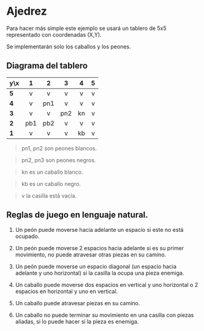 # Ajedrez



Para hacer más simple este ejemplo se usará un tablero de 5x5 representado con coordenadas (X,Y).

Se implementarán solo los caballos y los peones.

## Diagrama del tablero


y\x  | 1  |  2  |  3  |  4  |  5  
:--|:---:|:---:|:---:|:---:|:---:
**5**  | v | v | v | v | v 
**4**  | v | pn1 | v | v | v 
**3**  | v | v | pn2 | kn | v 
**2**  | pb1 | pb2 | v | v | v 
**1**  | v | v | v | kb | v |



> pn1, pn2 son peones blancos.

> pn2, pn3 son peones negros.

> kn es un caballo blanco.

> kb es un caballo negro.

> v la casilla está vacía.



## Reglas de juego en lenguaje natural.

1. Un peón puede moverse hacia adelante un espacio si este no está ocupado.

2. Un peón puede moverse 2 espacios hacia adelante si es su primer movimiento, no puede atravesar otras piezas
en su camino.

3. Un peón puede moverse un espacio diagonal (un espacio hacia adelante y uno horizontal) si la casilla la ocupa una pieza enemiga.

4. Un caballo puede moverse dos espacios en vertical y uno horizontal o 2 espacios en horizontal y uno en vertical.

5. Un caballo puede atravesar piezas en su camino.

6. Un caballo no puede terminar su movimiento en una casilla con piezas aliadas, si lo puede hacer si la pieza es enemiga.